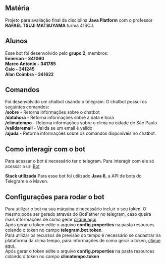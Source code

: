 

## Matéria

Projeto para avaliação final da disciplina **Java Platform** com o professor **RAFAEL TSUJI MATSUYAMA** turma 41SCJ. 

## Alunos

Esse bot foi desenvolvido pelo **grupo 2**, membros:\
**Emerson - 341060\
Marco Antonio - 341785**\
**Caio - 341245**\
**Alan Coimbra - 341622**

## Comandos

Foi desenvolvido um chatbot usando o telegram. O chatbot possui os seguintes comandos:\
**/sobre** - Retorna informações sobre o chatbot\
**/datahora** - Retorna informações sobre a data e hora\
**/climatempo** - Retorna informações sobre o clima na cidade de São Paulo\
**/validaremail** - Valida se um email é válido\
**/ajuda** - Retorna informações sobre os comandos disponíveis no chatbot. 

## Como interagir com o bot

Para acessar o bot é necessário ter o telegram. Para interagir com ele só acessar a url [Bot](t.me/JavaGroup2Bot)

**Stack utilizada**
Para esse bot foi utilizado **Java 8**, a API de bots do Telegram e o Maven. 

## Configurações para rodar o bot

Para utilizar o bot na sua máquina é necessário incluir o seu token. O mesmo pode ser gerado através do BotFather no telegram, caso queira mais informações de como gerar [clique aqui](https://core.telegram.org/bots#6-botfather)\
Após gerar o token edite o arquivo **config.properties** na pasta resources colando o token no campo **telegram.bot.token**.\
Para utilizar os recursos de previsão do tempo é necessário se cadastrar na plataforma da clima tempo, para informações de como gerar o token, [clique aqui.](https://advisor.climatempo.com.br/) \
Após gerar o token edite o arquivo **config.properties** na pasta resources colando o token no campo **climatempo.token**
